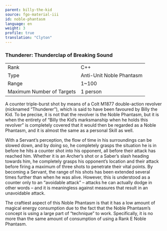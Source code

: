 ```yaml
---
parent: billy-the-kid
source: fgo-material-iii
id: noble-phantasm
language: en
weight: 3
profile: true
translation: "Clyton"
---
```


### Thunderer: Thunderclap of Breaking Sound

<table>
  <tr><td>Rank</td><td>C++</td></tr>
  <tr><td>Type</td><td>Anti-Unit Noble Phantasm</td></tr>
  <tr><td>Range</td><td>1~100</td></tr>
  <tr><td>Maximum Number of Targets</td><td>1 person</td></tr>
</table>

A counter triple-burst shot by means of a Colt M1877 double-action revolver (nicknamed “Thunderer”), which is said to have been favoured by Billy the Kid. To be precise, it is not that the revolver is the Noble Phantasm, but it is when the entirety of “Billy the Kid’s marksmanship when he holds this revolver” is completely covered that it would then be regarded as a Noble Phantasm, and it is almost the same as a personal Skill as well.

With a Servant’s perception, the flow of time in his surroundings can be slowed down, and by doing so, he completely grasps the situation he is in before he hits a counter shot into his opponent, all before their attack has reached him. Whether it is an Archer’s shot or a Saber’s slash heading towards him, he completely grasps his opponent’s location and their attack before firing a maximum of three shots to penetrate their vital points. By becoming a Servant, the range of his shots has been extended several times further than when he was alive. However, this is understood as a counter only to an “avoidable attack” – attacks he can actually dodge in other words – and it is meaningless against measures that result in an unavoidable attack.

The craftiest aspect of this Noble Phantasm is that it has a low amount of magical energy consumption due to the fact that the Noble Phantasm’s concept is using a large part of “technique” to work. Specifically, it is no more than the same amount of consumption of using a Rank E Noble Phantasm.
